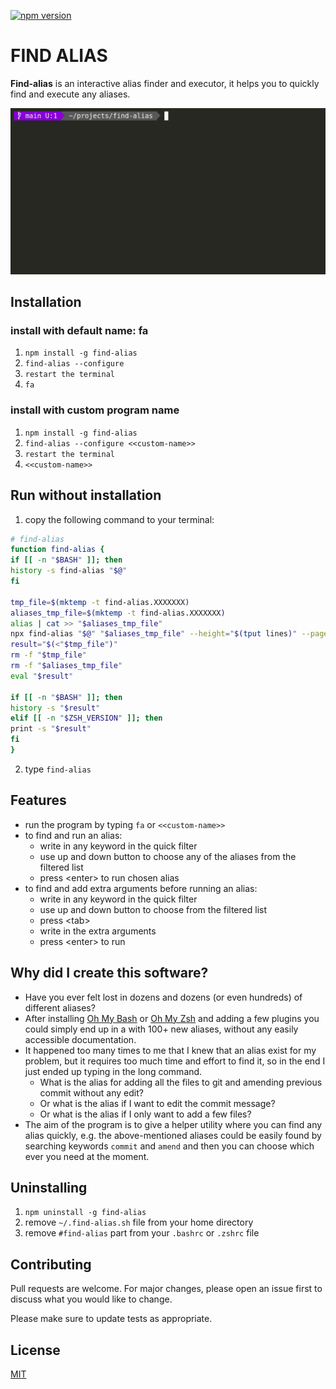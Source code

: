 [![npm version](https://badge.fury.io/js/find-alias.svg)](https://badge.fury.io/js/find-alias)

# FIND ALIAS

**Find-alias** is an interactive alias finder and executor, it helps you to quickly find and execute any aliases.

![find-alias-example](https://raw.githubusercontent.com/blzsaa/find-alias/main/find-alias.gif)

## Installation

### install with default name: fa

1. `npm install -g find-alias`
1. `find-alias --configure`
1. `restart the terminal`
1. `fa`

### install with custom program name

1. `npm install -g find-alias`
1. `find-alias --configure <<custom-name>>`
1. `restart the terminal`
1. `<<custom-name>>`

## Run without installation

1. copy the following command to your terminal:

```bash
# find-alias
function find-alias {
if [[ -n "$BASH" ]]; then
history -s find-alias "$@"
fi

tmp_file=$(mktemp -t find-alias.XXXXXXX)
aliases_tmp_file=$(mktemp -t find-alias.XXXXXXX)
alias | cat >> "$aliases_tmp_file"
npx find-alias "$@" "$aliases_tmp_file" --height="$(tput lines)" --page-size="$(tput lines)" --output-file="$tmp_file"
result="$(<"$tmp_file")"
rm -f "$tmp_file"
rm -f "$aliases_tmp_file"
eval "$result"

if [[ -n "$BASH" ]]; then
history -s "$result"
elif [[ -n "$ZSH_VERSION" ]]; then
print -s "$result"
fi
}
```

2. type `find-alias`

## Features

- run the program by typing `fa` or `<<custom-name>>`
- to find and run an alias:
  - write in any keyword in the quick filter
  - use up and down button to choose any of the aliases from the filtered list
  - press \<enter> to run chosen alias
- to find and add extra arguments before running an alias:
  - write in any keyword in the quick filter
  - use up and down button to choose from the filtered list
  - press \<tab>
  - write in the extra arguments
  - press \<enter> to run

## Why did I create this software?

- Have you ever felt lost in dozens and dozens (or even hundreds) of different aliases?
- After installing [Oh My Bash](https://github.com/ohmybash/oh-my-bash) or
  [Oh My Zsh](https://github.com/ohmyzsh/ohmyzsh) and adding a few plugins you could simply end up in a with 100+ new
  aliases, without any easily accessible documentation.
- It happened too many times to me that I knew that an alias exist for my problem, but it requires too much time and
  effort to find it, so in the end I just ended up typing in the long command.
  - What is the alias for adding all the files to git and amending previous commit without any edit?
  - Or what is the alias if I want to edit the commit message?
  - Or what is the alias if I only want to add a few files?
- The aim of the program is to give a helper utility where you can find any alias quickly, e.g. the above-mentioned
  aliases could be easily found by searching keywords `commit` and `amend` and then you can choose which ever you need
  at the moment.

## Uninstalling

1. `npm uninstall -g find-alias`
1. remove `~/.find-alias.sh` file from your home directory
1. remove `#find-alias` part from your `.bashrc` or `.zshrc` file

## Contributing

Pull requests are welcome. For major changes, please open an issue first to discuss what you would like to change.

Please make sure to update tests as appropriate.

## License

[MIT](https://choosealicense.com/licenses/mit/)
